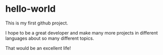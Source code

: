 # hello-world

This is my first github project.

I hope to be a great developer and make many more projects in different languages about so many different topics. 

That would be an excellent life!
